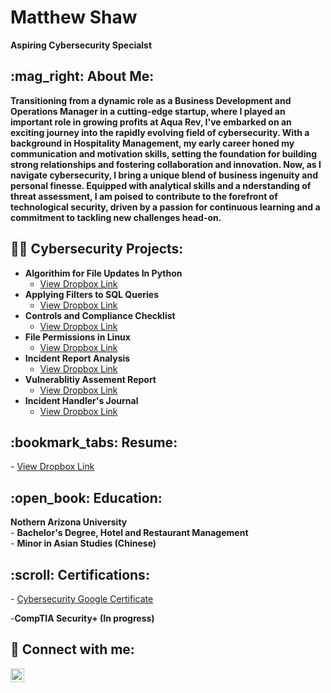<h1>Matthew Shaw</h1>  
<b>Aspiring Cybersecurity Specialst</b>
<h2> :mag_right: About Me:</h2>
<b>Transitioning from a dynamic role as a Business Development and Operations Manager in a cutting-edge startup, where I played an important role in growing profits at Aqua Rev, I've embarked on an exciting journey into the rapidly evolving field of cybersecurity. With a background in Hospitality Management, my early career honed my communication and motivation skills, setting the foundation for building strong relationships and fostering collaboration and innovation. Now, as I navigate cybersecurity, I bring a unique blend of business ingenuity and personal finesse. Equipped with analytical skills and a nderstanding of threat assessment, I am poised to contribute to the forefront of technological security, driven by a passion for continuous learning and a commitment to tackling new challenges head-on.</b>


  <h2>👨‍💻 Cybersecurity Projects:</h2>

- <b>Algorithim for File Updates In Python</b>
  - [View Dropbox Link](https://www.dropbox.com/scl/fi/39kcbhkx3m01256a1sdli/Algorithm-for-file-updates-in-Python.pdf?rlkey=6ekry1apecv1ag1ga6l96cp50&dl=0) 
- <b>Applying Filters to SQL Queries</b>
  - [View Dropbox Link](https://www.dropbox.com/scl/fi/y6ybupl0pgn6tcrtjqzub/Apply-Filters-to-SQL-Queries.pdf?rlkey=x4i3722l74pq3kx92cys1r8t7&dl=0) 
- <b>Controls and Compliance Checklist</b>
  - [View Dropbox Link](https://www.dropbox.com/scl/fi/5wrxiumqtv476r0ai6dvv/Controls-and-Compliance-Checklist-Portfolio.pdf?rlkey=niog5ntp4txfr4u05d1qagkn4&dl=0) 
- <b>File Permissions in Linux </b>
  - [View Dropbox Link](https://www.dropbox.com/scl/fi/94m0cskfldaf9p8qlcgkp/File-Permissions-in-Linux.pdf?rlkey=0qhnxx17x2wfwv94dfk7flrlx&dl=0)
- <b>Incident Report Analysis</b>
  - [View Dropbox Link](https://www.dropbox.com/scl/fi/psmnfl1bcrlydv2ty73ln/Incident-Report-Analysis.pdf?rlkey=0q4vafe33if670sa4vdhcq6rx&dl=0)
- <b>Vulnerablitiy Assement Report</b>
  - [View Dropbox Link](https://www.dropbox.com/scl/fi/kezg4bgtq7e0xdak9q12k/Vulnerablitiy-Assement-Report.pdf?rlkey=pb0qot8j3omfxax53rynfuzoo&dl=0)
- <b>Incident Handler's Journal</b>
  -  [View Dropbox Link](https://www.dropbox.com/scl/fi/2aoby2dd68deizmr2f75c/Incident-Handler-s-Journal.pdf?rlkey=sdvjt3uzm555li1liigsbm5sm&dl=0)

 <h2> :bookmark_tabs: Resume:</h2>
   - <a href="https://www.dropbox.com/scl/fi/umrvhxq7nzi9e9d8e7sc4/Matthew-Shaw-Cyber-Security.pdf?rlkey=oglntcldugzyc3lsc6cjl4283&dl=0">View Dropbox Link</a>

<h2> :open_book: Education:</h2>
<b> Nothern Arizona University</b>
<br>
- <b>Bachelor's Degree, Hotel and Restaurant Management</b>
<br>
- <b>Minor in Asian Studies (Chinese)</b>
  
<h2> :scroll: Certifications:</h2>
- <a href="https://www.coursera.org/account/accomplishments/specialization/MVSGQ749EFWW/">Cybersecurity Google Certificate</a>

-<b>CompTIA Security+ (In progress)</b>
<h2> 🤳 Connect with me:</h2>

[<img align="left" alt="Matthew-K-Shaw | LinkedIn" width="22px" src="https://cdn.jsdelivr.net/npm/simple-icons@v3/icons/linkedin.svg" />][linkedin]


[linkedin]: https://linkedin.com/in/matthew-k-shaw
